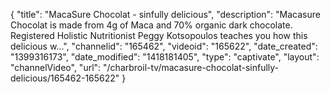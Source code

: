 {
    "title": "MacaSure Chocolat - sinfully delicious",
    "description": "Macasure Chocolat is made from 4g of Maca and 70% organic dark chocolate. Registered Holistic Nutritionist Peggy Kotsopoulos teaches you how this delicious w...",
    "channelid": "165462",
    "videoid": "165622",
    "date_created": "1399316173",
    "date_modified": "1418181405",
    "type": "captivate",
    "layout": "channelVideo",
    "url": "\/charbroil-tv\/macasure-chocolat-sinfully-delicious\/165462-165622"
}